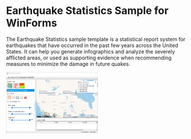 # Earthquake Statistics Sample for WinForms
The Earthquake Statistics sample template is a statistical report system for earthquakes that have occurred in the past few years across the United States. 
It can help you generate infographics and analyze the severely afflicted areas, or used as supporting evidence when recommending measures to minimize the damage in future quakes.

<img src="https://raw.githubusercontent.com/TG-Samples/EarthquakeStatisticsSample-WinForms/master/UsEarthquakeStatistics_ScreenShot.png" width="50%" height="50%" />